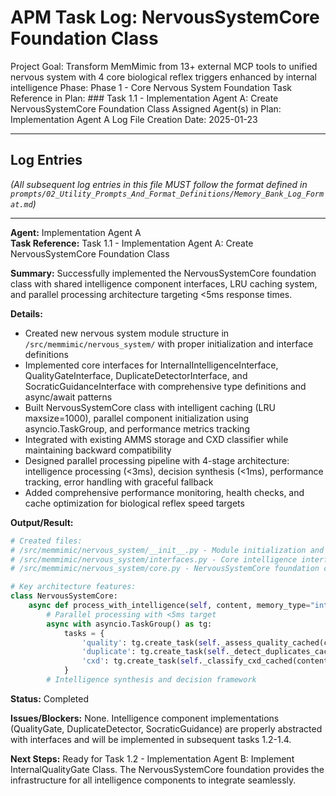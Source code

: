 # APM Task Log: NervousSystemCore Foundation Class

Project Goal: Transform MemMimic from 13+ external MCP tools to unified nervous system with 4 core biological reflex triggers enhanced by internal intelligence
Phase: Phase 1 - Core Nervous System Foundation
Task Reference in Plan: ### Task 1.1 - Implementation Agent A: Create NervousSystemCore Foundation Class
Assigned Agent(s) in Plan: Implementation Agent A
Log File Creation Date: 2025-01-23

---

## Log Entries

*(All subsequent log entries in this file MUST follow the format defined in `prompts/02_Utility_Prompts_And_Format_Definitions/Memory_Bank_Log_Format.md`)*

---
**Agent:** Implementation Agent A  
**Task Reference:** Task 1.1 - Implementation Agent A: Create NervousSystemCore Foundation Class

**Summary:**
Successfully implemented the NervousSystemCore foundation class with shared intelligence component interfaces, LRU caching system, and parallel processing architecture targeting <5ms response times.

**Details:**
- Created new nervous system module structure in `/src/memmimic/nervous_system/` with proper initialization and interface definitions
- Implemented core interfaces for InternalIntelligenceInterface, QualityGateInterface, DuplicateDetectorInterface, and SocraticGuidanceInterface with comprehensive type definitions and async/await patterns
- Built NervousSystemCore class with intelligent caching (LRU maxsize=1000), parallel component initialization using asyncio.TaskGroup, and performance metrics tracking
- Integrated with existing AMMS storage and CXD classifier while maintaining backward compatibility
- Designed parallel processing pipeline with 4-stage architecture: intelligence processing (<3ms), decision synthesis (<1ms), performance tracking, error handling with graceful fallback
- Added comprehensive performance monitoring, health checks, and cache optimization for biological reflex speed targets

**Output/Result:**
```python
# Created files:
# /src/memmimic/nervous_system/__init__.py - Module initialization and exports
# /src/memmimic/nervous_system/interfaces.py - Core intelligence interfaces and data structures  
# /src/memmimic/nervous_system/core.py - NervousSystemCore foundation class

# Key architecture features:
class NervousSystemCore:
    async def process_with_intelligence(self, content, memory_type="interaction"):
        # Parallel processing with <5ms target
        async with asyncio.TaskGroup() as tg:
            tasks = {
                'quality': tg.create_task(self._assess_quality_cached(content, memory_type)),
                'duplicate': tg.create_task(self._detect_duplicates_cached(content, memory_type)),
                'cxd': tg.create_task(self._classify_cxd_cached(content))
            }
        # Intelligence synthesis and decision framework
```

**Status:** Completed

**Issues/Blockers:**
None. Intelligence component implementations (QualityGate, DuplicateDetector, SocraticGuidance) are properly abstracted with interfaces and will be implemented in subsequent tasks 1.2-1.4.

**Next Steps:**
Ready for Task 1.2 - Implementation Agent B: Implement InternalQualityGate Class. The NervousSystemCore foundation provides the infrastructure for all intelligence components to integrate seamlessly.